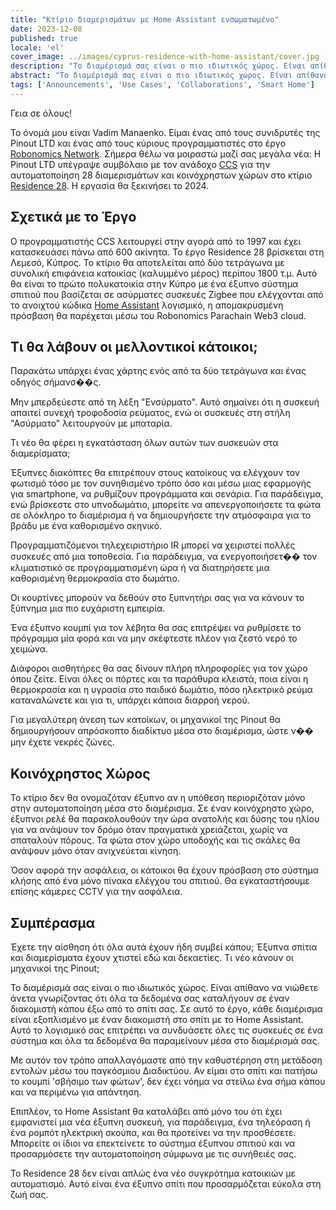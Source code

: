 ```yaml
---
title: "Κτίριο διαμερισμάτων με Home Assistant ενσωματωμένο"
date: 2023-12-08
published: true
locale: 'el'
cover_image: ../images/cyprus-residence-with-home-assistant/cover.jpg
description: "Το διαμέρισμά σας είναι ο πιο ιδιωτικός χώρος. Είναι απίθανο να νιώθετε άνετα γνωρίζοντας ότι όλα τα δεδομένα σας καταλήγουν σε έναν διακομιστή κάπου έξω από το σπίτι σας. Σε αυτό το έργο, κάθε διαμέρισμα είναι εξοπλισμένο με έναν διακομιστή στο σπίτι με το Home Assistant."
abstract: "Το διαμέρισμά σας είναι ο πιο ιδιωτικός χώρος. Είναι απίθανο να νιώθετε άνετα γνωρίζοντας ότι όλα τα δεδομένα σας καταλήγουν σε έναν διακομιστή κάπου έξω από το σπίτι σας. Σε αυτό το έργο, κάθε διαμέρισμα είναι εξοπλισμένο με έναν διακομιστή στο σπίτι με το Home Assistant."
tags: ['Announcements', 'Use Cases', 'Collaborations', 'Smart Home']
---
```


Γεια σε όλους!

Το όνομά μου είναι Vadim Manaenko. Είμαι ένας από τους συνιδρυτές της Pinout LTD και ένας από τους κύριους προγραμματιστές στο έργο [Robonomics Network](https://robonomics.network/). Σήμερα θέλω να μοιραστώ μαζί σας μεγάλα νέα: Η Pinout LTD υπέγραψε συμβόλαιο με τον ανάδοχο [CCS](https://www.stylianidesgroup.com/) για την αυτοματοποίηση 28 διαμερισμάτων και κοινόχρηστων χώρων στο κτίριο [Residence 28](https://www.stylianidesgroup.com/property/residence-28). Η εργασία θα ξεκινήσει το 2024.

## Σχετικά με το Έργο

Ο προγραμματιστής CCS λειτουργεί στην αγορά από το 1997 και έχει κατασκευάσει πάνω από 600 ακίνητα. Το έργο Residence 28 βρίσκεται στη Λεμεσό, Κύπρος. Το κτίριο θα αποτελείται από δύο τετράγωνα με συνολική επιφάνεια κατοικίας (καλυμμένο μέρος) περίπου 1800 τ.μ. Αυτό θα είναι το πρώτο πολυκατοικία στην Κύπρο με ένα έξυπνο σύστημα σπιτιού που βασίζεται σε ασύρματες συσκευές Zigbee που ελέγχονται από το ανοιχτού κώδικα [Home Assistant](https://www.home-assistant.io/) λογισμικό, η απομακρυσμένη πρόσβαση θα παρέχεται μέσω του Robonomics Parachain Web3 cloud.

## Τι θα λάβουν οι μελλοντικοί κάτοικοι;

Παρακάτω υπάρχει ένας χάρτης ενός από τα δύο τετράγωνα και ένας οδηγός σήμανσ��ς.

<!-- ![Smart home floor plan](../images/cyprus-residence-with-home-assistant/smart-home-floor-plan-cyprus-residence.jpg) -->

<rb-image zoom src="cyprus-residence-with-home-assistant/smart-home-floor-plan-cyprus-residence.jpg" alt="Smart home floor plan" />

Μην μπερδεύεστε από τη λέξη "Ενσύρματο". Αυτό σημαίνει ότι η συσκευή απαιτεί συνεχή τροφοδοσία ρεύματος, ενώ οι συσκευές στη στήλη "Ασύρματο" λειτουργούν με μπαταρία.

Τι νέο θα φέρει η εγκατάσταση όλων αυτών των συσκευών στα διαμερίσματα;

Έξυπνες διακόπτες θα επιτρέπουν στους κατοίκους να ελέγχουν τον φωτισμό τόσο με τον συνηθισμένο τρόπο όσο και μέσω μιας εφαρμογής για smartphone, να ρυθμίζουν προγράμματα και σενάρια. Για παράδειγμα, ενώ βρίσκεστε στο υπνοδωμάτιο, μπορείτε να απενεργοποιήσετε τα φώτα σε ολόκληρο το διαμέρισμα ή να δημιουργήσετε την ατμόσφαιρα για το βράδυ με ένα καθορισμένο σκηνικό.

Προγραμματιζόμενοι τηλεχειριστήριο IR μπορεί να χειριστεί πολλές συσκευές από μια τοποθεσία. Για παράδειγμα, να ενεργοποιήσετ�� τον κλιματιστικό σε προγραμματισμένη ώρα ή να διατηρήσετε μια καθορισμένη θερμοκρασία στο δωμάτιο.

Οι κουρτίνες μπορούν να δεθούν στο ξυπνητήρι σας για να κάνουν το ξύπνημα μια πιο ευχάριστη εμπειρία.

Ένα έξυπνο κουμπί για τον λέβητα θα σας επιτρέψει να ρυθμίσετε το πρόγραμμα μία φορά και να μην σκέφτεστε πλέον για ζεστό νερό το χειμώνα.

Διάφοροι αισθητήρες θα σας δίνουν πλήρη πληροφορίες για τον χώρο όπου ζείτε. Είναι όλες οι πόρτες και τα παράθυρα κλειστά, ποια είναι η θερμοκρασία και η υγρασία στο παιδικό δωμάτιο, πόσο ηλεκτρικό ρεύμα καταναλώνετε και για τι, υπάρχει κάποια διαρροή νερού.

Για μεγαλύτερη άνεση των κατοίκων, οι μηχανικοί της Pinout θα δημιουργήσουν απρόσκοπτο διαδίκτυο μέσα στο διαμέρισμα, ώστε ν�� μην έχετε νεκρές ζώνες.

## Κοινόχρηστος Χώρος

Το κτίριο δεν θα ονομαζόταν έξυπνο αν η υπόθεση περιοριζόταν μόνο στην αυτοματοποίηση μέσα στο διαμέρισμα. Σε έναν κοινόχρηστο χώρο, έξυπνοι ρελέ θα παρακολουθούν την ώρα ανατολής και δύσης του ηλίου για να ανάψουν τον δρόμο όταν πραγματικά χρειάζεται, χωρίς να σπαταλούν πόρους. Τα φώτα στον χώρο υποδοχής και τις σκάλες θα ανάψουν μόνο όταν ανιχνεύεται κίνηση.

Όσον αφορά την ασφάλεια, οι κάτοικοι θα έχουν πρόσβαση στο σύστημα κλήσης από ένα μόνο πίνακα ελέγχου του σπιτιού. Θα εγκαταστήσουμε επίσης κάμερες CCTV για την ασφάλεια.

<!-- ![Smart home lobby plan](../images/cyprus-residence-with-home-assistant/smart-home-lobby-plan-cyprus-residence.jpg) -->

<rb-image zoom src="cyprus-residence-with-home-assistant/smart-home-lobby-plan-cyprus-residence.jpg" alt="Smart home lobby plan" />

## Συμπέρασμα

Έχετε την αίσθηση ότι όλα αυτά έχουν ήδη συμβεί κάπου; Έξυπνα σπίτια και διαμερίσματα έχουν χτιστεί εδώ και δεκαετίες. Τι νέο κάνουν οι μηχανικοί της Pinout; 

Το διαμέρισμά σας είναι ο πιο ιδιωτικός χώρος. Είναι απίθανο να νιώθετε άνετα γνωρίζοντας ότι όλα τα δεδομένα σας καταλήγουν σε έναν διακομιστή κάπου έξω από το σπίτι σας. Σε αυτό το έργο, κάθε διαμέρισμα είναι εξοπλισμένο με έναν διακομιστή στο σπίτι με το Home Assistant. Αυτό το λογισμικό σας επιτρέπει να συνδυάσετε όλες τις συσκευές σε ένα σύστημα και όλα τα δεδομένα θα παραμείνουν μέσα στο διαμέρισμά σας. 

Με αυτόν τον τρόπο απαλλαγόμαστε από την καθυστέρηση στη μετάδοση εντολών μέσω του παγκόσμιου Διαδικτύου. Αν είμαι στο σπίτι και πατήσω το κουμπί 'σβήσιμο των φώτων', δεν έχει νόημα να στείλω ένα σήμα κάπου και να περιμένω για απάντηση. 

Επιπλέον, το Home Assistant θα καταλάβει από μόνο του ότι έχει εμφανιστεί μια νέα έξυπνη συσκευή, για παράδειγμα, ένα τηλεόραση ή ένα ρομπότ ηλεκτρική σκούπα, και θα προτείνει να την προσθέσετε. Μπορείτε οι ίδιοι να επεκτείνετε το σύστημα έξυπνου σπιτιού και να προσαρμόσετε την αυτοματοποίηση σύμφωνα με τις συνήθειές σας. 

Το Residence 28 δεν είναι απλώς ένα νέο συγκρότημα κατοικιών με αυτοματισμό. Αυτό είναι ένα έξυπνο σπίτι που προσαρμόζεται εύκολα στη ζωή σας.